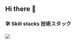 ## Hi there 👋

<h3 align="left">🛠 Skill stacks 技術スタック</h3>
<p align="left">
  <a href="https://skillicons.dev">
    <img src="https://skillicons.dev/icons?i=ruby,rails,postgres,redis,aws,docker,githubactions,git,html,css,js,ts,react,nextjs,vue,nodejs,figma" />
  </a>
</p>

<!--
**tomooshima0828/tomooshima0828** is a ✨ _special_ ✨ repository because its `README.md` (this file) appears on your GitHub profile.

Here are some ideas to get you started:

- 🔭 I’m currently working on ...
- 🌱 I’m currently learning ...
- 👯 I’m looking to collaborate on ...
- 🤔 I’m looking for help with ...
- 💬 Ask me about ...
- 📫 How to reach me: ...
- 😄 Pronouns: ...
- ⚡ Fun fact: ...
-->
